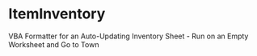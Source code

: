 # ItemInventory
VBA Formatter for an Auto-Updating Inventory Sheet - Run on an Empty Worksheet and Go to Town

